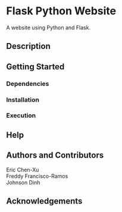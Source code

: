 # Flask Python Website
A website using Python and Flask.

## Description

## Getting Started

### Dependencies

### Installation

### Execution

## Help

## Authors and Contributors
Eric Chen-Xu <br>
Freddy Francisco-Ramos <br>
Johnson Dinh

## Acknowledgements
